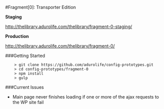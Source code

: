 #Fragment[0]: Transporter Edition

**Staging**

http://thelibrary.adurolife.com/thelibrary/fragment-0-staging/

**Production**

http://thelibrary.adurolife.com/thelibrary/fragment-0/

###Getting Started
```
    > git clone https://github.com/adurolife/config-prototypes.git
    > cd config-prototypes/fragment-0
    > npm install
    > gulp
```

###Current Issues

* Main page never finishes loading if one or more of the ajax requests to the WP site fail
